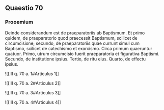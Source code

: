 ## Quaestio 70

### Prooemium

Deinde considerandum est de praeparatoriis ab Baptismum. Et primo quidem, de praeparatorio quod praecessit Baptismum, scilicet de circumcisione; secundo, de praeparatoriis quae currunt simul cum Baptismo, scilicet de catechismo et exorcismo. Circa primum quaeruntur quatuor. Primo, utrum circumcisio fuerit praeparatoria et figurativa Baptismi. Secundo, de institutione ipsius. Tertio, de ritu eius. Quarto, de effectu ipsius.

![[III q. 70 a. 1#Articulus 1]]

![[III q. 70 a. 2#Articulus 2]]

![[III q. 70 a. 3#Articulus 3]]

![[III q. 70 a. 4#Articulus 4]]

